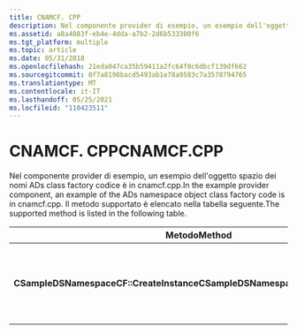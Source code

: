 ```yaml
---
title: CNAMCF. CPP
description: Nel componente provider di esempio, un esempio dell'oggetto spazio dei nomi ADs class factory codice è in cnamcf.cpp. Il metodo supportato è elencato nella tabella seguente.
ms.assetid: a8a4083f-eb4e-4dda-a7b2-2d6b533300f6
ms.tgt_platform: multiple
ms.topic: article
ms.date: 05/31/2018
ms.openlocfilehash: 21eda047ca35b59411a2fc64f0c6dbcf139df662
ms.sourcegitcommit: 0f7a8198bacd5493ab1e78a9583c7a3578794765
ms.translationtype: MT
ms.contentlocale: it-IT
ms.lasthandoff: 05/25/2021
ms.locfileid: "110423511"
---
```

# <a name="cnamcfcpp"></a><span data-ttu-id="04d9b-104">CNAMCF. CPP</span><span class="sxs-lookup"><span data-stu-id="04d9b-104">CNAMCF.CPP</span></span>

<span data-ttu-id="04d9b-105">Nel componente provider di esempio, un esempio dell'oggetto spazio dei nomi ADs class factory codice è in cnamcf.cpp.</span><span class="sxs-lookup"><span data-stu-id="04d9b-105">In the example provider component, an example of the ADs namespace object class factory code is in cnamcf.cpp.</span></span> <span data-ttu-id="04d9b-106">Il metodo supportato è elencato nella tabella seguente.</span><span class="sxs-lookup"><span data-stu-id="04d9b-106">The supported method is listed in the following table.</span></span>



|       <span data-ttu-id="04d9b-107">Metodo</span><span class="sxs-lookup"><span data-stu-id="04d9b-107">Method</span></span>                                   |          <span data-ttu-id="04d9b-108">Descrizione</span><span class="sxs-lookup"><span data-stu-id="04d9b-108">Description</span></span>                                            |
|------------------------------------------|-----------------------------------------------------------------------|
| <span data-ttu-id="04d9b-109">**CSampleDSNamespaceCF::CreateInstance**</span><span class="sxs-lookup"><span data-stu-id="04d9b-109">**CSampleDSNamespaceCF::CreateInstance**</span></span> | <span data-ttu-id="04d9b-110">Creare un'istanza del class factory per l'oggetto spazio dei nomi ADs.</span><span class="sxs-lookup"><span data-stu-id="04d9b-110">Create an instance of the class factory for the ADs namespace object.</span></span> |



 

 

 




